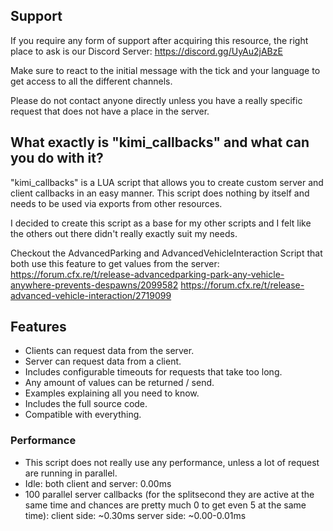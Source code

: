 
## Support

If you require any form of support after acquiring this resource, the right place to ask is our 
Discord Server: https://discord.gg/UyAu2jABzE

Make sure to react to the initial message with the tick and your language to get access to all 
the different channels.

Please do not contact anyone directly unless you have a really specific request that does not 
have a place in the server.


## What exactly is "kimi_callbacks" and what can you do with it?

"kimi_callbacks" is a LUA script that allows you to create custom server and client callbacks in an 
easy manner. This script does nothing by itself and needs to be used via exports from other 
resources.

I decided to create this script as a base for my other scripts and I felt like the others out there 
didn't really exactly suit my needs.

Checkout the AdvancedParking and AdvancedVehicleInteraction Script that both use this feature to 
get values from the server:
https://forum.cfx.re/t/release-advancedparking-park-any-vehicle-anywhere-prevents-despawns/2099582
https://forum.cfx.re/t/release-advanced-vehicle-interaction/2719099


## Features

- Clients can request data from the server.
- Server can request data from a client.
- Includes configurable timeouts for requests that take too long.
- Any amount of values can be returned / send.
- Examples explaining all you need to know.
- Includes the full source code.
- Compatible with everything.


### Performance

- This script does not really use any performance, unless a lot of request are running in parallel.
- Idle: both client and server: 0.00ms
- 100 parallel server callbacks (for the splitsecond they are active at the same time and chances 
  are pretty much 0 to get even 5 at the same time):
  client side: ~0.30ms
  server side: ~0.00-0.01ms
